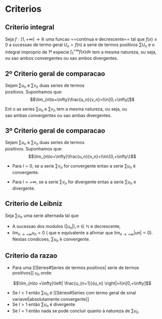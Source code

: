 # Criterios

## Criterio integral

Seja $f : [1,+\infty]\to \mathbb R$ uma funcao ==continua e decrescente== tal que $f(x)\geq 0$ a sucessao de termo geral $U_n = f(n)$ a serie de termos positivos $\displaystyle \sum U_n$ e o integral improprio de 1ª especie
$\displaystyle \int_1^{+\infty}f(x)dx$ tem a mesma natureza, ou seja, ou sao ambos  convergentes ou sao ambos divergentes.

## 2º Criterio geral de comparacao

Sejam  $∑ u_n$ e $∑ v_n$ duas series de termos  
positivos. Suponhamos que:
$$\lim_{n\to+\infty}\frac{u_n}{v_n}=l\in]0,+\infty[$$

Ent o as series $∑ u_n$ e $∑ v_n$ tem a mesma natureza, ou seja, ou  
sao ambas convergentes ou sao ambas divergentes.

## 3º Criterio geral de comparacao

Sejam  $∑ u_n$ e $∑ v_n$ duas series de termos  
positivos. Suponhamos que:
$$\lim_{n\to+\infty}\frac{u_n}{v_n}=l\in\{0,+\infty\}$$

- Para $l = 0$, se a serie $∑ v_n$ for convergente entao a serie $∑ u_n$ é convergente.

- Para $l = +\infty$, se a serie $∑ v_n$ for divergente entao a serie $∑ u_n$  e divergente.

## Criterio de Leibniz

Seja $∑ u_n$ uma serie alternada tal que  
- A sucessao dos modulos $(|u_n|),n∈\mathbb N$ e decrescente,  
- $\lim _{n→+∞ }u_n = 0$ ( que e equivalente a afirmar que  $\displaystyle \lim_{  n→+∞} |un| = 0$).  
Nestas condicoes, $∑ u_n$  ́e convergente.

## Criterio da razao
- Para uma [[Séries#Series de termos positivos| serie de termos positivos]] $u_n$ onde:

$$\lim_{n\to +\infty}\left| \frac{u_{n+1}}{u_n} \right|=l\in[0,+\infty]$$
- Se $l < 1$ então $\sum u_n$ é [[Séries#Series com termo geral de sinal variavel|absolutamente convergente]] 
- Se $l > 1$ então $\sum u_n$ é divergente 
- Se $l = 1$ então nada se pode concluir quanto à natureza de $\sum u_n$ 
